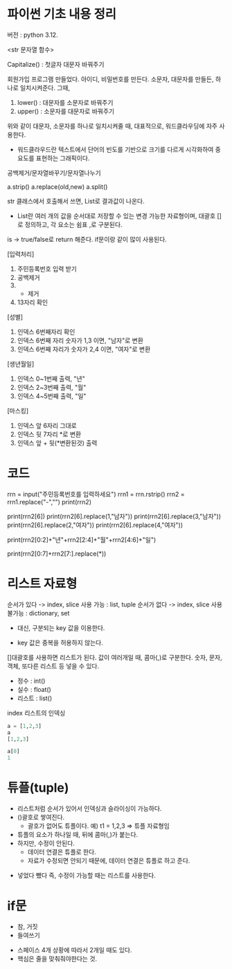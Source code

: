 # 파이썬 기초 내용 정리
버전 : python 3.12.


<str 문자열 함수>

Capitalize() : 첫글자 대문자 바꿔주기

회원가입 프로그램 만들었다. 
아이디, 비밀번호를 만든다. 
소문자, 대문자를 만들든, 하나로 일치시켜준다. 그때, 

1) lower() : 대문자를 소문자로 바꿔주기
2) upper() : 소문자를 대문자로 바꿔주기

위와 같이 대문자, 소문자를 하나로 일치시켜줄 때, 대표적으로, 워드클라우딩에 자주 사용한다.
* 워드클라우드란 텍스트에서 단어의 빈도를 기반으로 크기를 다르게 시각화하여 중요도를 표현하는 그래픽이다.

공백제거/문자열바꾸기/문자열나누기

a.strip()
a.replace(old,new)
a.split()

str 클래스에서 호출해서 쓰면, List로 결과값이 나온다. 
* List란 여러 개의 값을 순서대로 저장할 수 있는 변경 가능한 자료형이며, 대괄호 []로 정의하고, 각 요소는 쉼표 ,로 구분된다.

is -> true/false로 return 해준다.
if문이랑 같이 많이 사용된다.

[입력처리]
1. 주민등록번호 입력 받기
2. 공백제거
3. - 제거
4. 13자리 확인

[성별]
1. 인덱스 6번째자리 확인
2. 인덱스 6번째 자리 숫자가 1,3 이면, "남자"로 변환
3. 인덱스 6번째 자리가 숫자가 2,4 이면, "여자"로 변환

[생년월일]
1. 인덱스 0~1번째 출력, "년"
2. 인덱스 2~3번째 출력, "월"
3. 인덱스 4~5번째 출력, "일"

[마스킹]
1. 인덱스 앞 6자리 그대로
2. 인덱스 뒷 7자리 *로 변환
3. 인덱스 앞 + 뒷(*변환된것) 출력

# 코드 
rrn = input("주민등록번호를 입력하세요")
rrn1 = rrn.rstrip()
rrn2 = rrn1.replace("-","")
print(rrn2)

print(rrn2[6])
print(rrn2[6].replace(1,"남자"))
print(rrn2[6].replace(3,"남자"))
print(rrn2[6].replace(2,"여자"))
print(rrn2[6].replace(4,"여자"))

print(rrn2[0:2]+"년"+rrn2[2:4]+"월"+rrn2[4:6]+"일")

print(rrn2[0:7]+rrn2[7:].replace(*))

# 리스트 자료형
순서가 있다 -> index, slice 사용 가능 : list, tuple
순서가 없다 -> index, slice 사용 불가능 : dictionary, set
* 대신, 구분되는 key 값을 이용한다. 
- key 값은 중복을 허용하지 않는다. 

[]대괄호를 사용하면 리스트가 된다. 
값이 여러개일 때, 콤마(,)로 구분한다.
숫자, 문자, 객체, 또다른 리스트 등 넣을 수 있다. 
- 정수 : int()
- 실수 : float()
- 리스트 : list()

index 
리스트의 인덱싱
```py
a = [1,2,3]
a
[1,2,3]
```
```py
a[0]
1
```
# 튜플(tuple)
* 리스트처럼 순서가 있어서 인덱싱과 슬라이싱이 가능하다.
* ()괄호로 쌓여진다.
    - 괄호가 없어도 튜플이다. 예) t1 = 1,2,3 => 튜플 자료형임
* 튜플의 요소가 하나일 때, 뒤에 콤마(,)가 붙는다.
* 하지만, 수정이 안된다. 
    - 데이터 연결은 튜플로 한다. 
    - 자료가 수정되면 안되기 때문에, 데이터 연결은 튜플로 하고 준다. 
- 넣었다 뺐다 즉, 수정이 가능할 때는 리스트를 사용한다. 

# if문
* 참, 거짓
* 들여쓰기
- 스페이스 4개 상황에 따라서 2개일 때도 있다. 
- 핵심은 줄을 맞춰줘야한다는 것.


